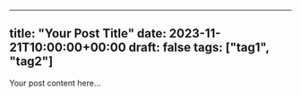 
---
title: "Your Post Title"
date: 2023-11-21T10:00:00+00:00
draft: false
tags: ["tag1", "tag2"]
---

Your post content here...
